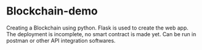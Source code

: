 # Blockchain-demo
Creating a Blockchain using python.
Flask is used to create the web app.
The deployment is incomplete, no smart contract is made yet.
Can be run in postman or other API integration softwares.
